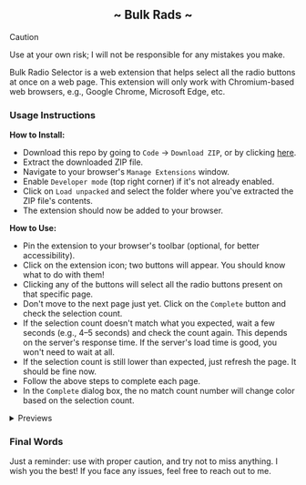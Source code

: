 <div align='center'>
	<h2>~ Bulk Rads ~</h2>
</div>


> [!CAUTION]  
> Use at your own risk; I will not be responsible for any mistakes you make.

Bulk Radio Selector is a web extension that helps select all the radio buttons at once on a web page. This extension will only work with Chromium-based web browsers, e.g., Google Chrome, Microsoft Edge, etc.

### Usage Instructions
**How to Install:**
- Download this repo by going to `Code` -> `Download ZIP`, or by clicking [here](https://github.com/iamrasel/bulk-rads/archive/refs/heads/main.zip).
- Extract the downloaded ZIP file.
- Navigate to your browser's `Manage Extensions` window.
- Enable `Developer mode` (top right corner) if it's not already enabled.
- Click on `Load unpacked` and select the folder where you've extracted the ZIP file's contents.
- The extension should now be added to your browser.

**How to Use:**
- Pin the extension to your browser's toolbar (optional, for better accessibility).
- Click on the extension icon; two buttons will appear. You should know what to do with them!
- Clicking any of the buttons will select all the radio buttons present on that specific page.
- Don't move to the next page just yet. Click on the `Complete` button and check the selection count.
- If the selection count doesn't match what you expected, wait a few seconds (e.g., 4–5 seconds) and check the count again. This depends on the server's response time. If the server's load time is good, you won't need to wait at all.
- If the selection count is still lower than expected, just refresh the page. It should be fine now.
- Follow the above steps to complete each page.
- In the `Complete` dialog box, the no match count number will change color based on the selection count.

<details>
    <summary>Previews</summary>
    <table>
	    <tr>
		    <td><img src='images/image1.jpg' width='180'></td>
		    <td><img src='images/image2.jpg' width='180'></td>
		    <td><img src='images/image3.jpg' width='180'></td>
    	</tr>
    </table>
</details>

### Final Words
Just a reminder: use with proper caution, and try not to miss anything. I wish you the best! If you face any issues, feel free to reach out to me.